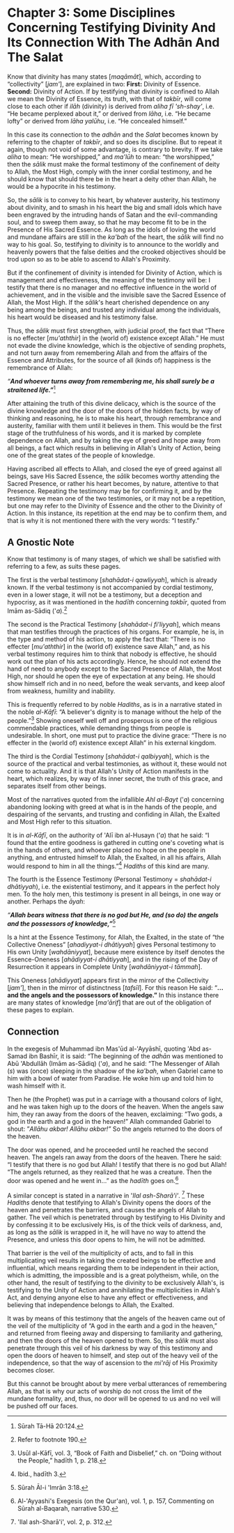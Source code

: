 Chapter 3: Some Disciplines Concerning Testifying Divinity And Its Connection With The Adhān And The Salat
==========================================================================================================

Know that divinity has many states [*maqāmāt*], which, according to
“collectivity” [*jam'*], are explained in two: **First:** Divinity of
Essence. **Second:** Divinity of Action. If by testifying that divinity
is confined to Allah we mean the Divinity of Essence, its truth, with
that of *takbīr*, will come close to each other if *ilāh* (divinity) is
derived from *aliha* *fī 'sh*-*shay'*, i.e. “He became perplexed about
it,” or derived from *lāha*, i.e. “He became lofty” or derived from
*lāha* *yalūhu*, i.e. “He concealed himself.”

In this case its connection to the *adhān* and the *Salat* becomes known
by referring to the chapter of *takbīr*, and so does its discipline. But
to repeat it again, though not void of some advantage, is contrary to
brevity. If we take *aliha* to mean: “He worshipped,” and *ma'lūh* to
mean: “the worshipped,” then the *sālik* must make the formal testimony
of the confinement of deity to Allah, the Most High, comply with the
inner cordial testimony, and he should know that should there be in the
heart a deity other than Allah, he would be a hypocrite in his
testimony.

So, the *sālik* is to convey to his heart, by whatever austerity, his
testimony about divinity, and to smash in his heart the big and small
idols which have been engraved by the intruding hands of Satan and the
evil-commanding soul, and to sweep them away, so that he may become fit
to be in the Presence of His Sacred Essence. As long as the idols of
loving the world and mundane affairs are still in the *ka'bah* of the
heart, the *sālik* will find no way to his goal. So, testifying to
divinity is to announce to the worldly and heavenly powers that the
false deities and the crooked objectives should be trod upon so as to be
able to ascend to Allah's Proximity.

But if the confinement of divinity is intended for Divinity of Action,
which is management and effectiveness, the meaning of the testimony will
be: I testify that there is no manager and no effective influence in the
world of achievement, and in the visible and the invisible save the
Sacred Essence of Allah, the Most High. If the *sālik*'s heart cherished
dependence on any being among the beings, and trusted any individual
among the individuals, his heart would be diseased and his testimony
false.

Thus, the *sālik* must first strengthen, with judicial proof, the fact
that “There is no effecter [*mu'aththir*] in the (world of) existence
except Allah.” He must not evade the divine knowledge, which is the
objective of sending prophets, and not turn away from remembering Allah
and from the affairs of the Essence and Attributes, for the source of
all (kinds of) happiness is the remembrance of Allah:

*“**And whoever turns away from remembering me, his shall surely be a
straitened life.”***[^1]

After attaining the truth of this divine delicacy, which is the source
of the divine knowledge and the door of the doors of the hidden facts,
by way of thinking and reasoning, he is to make his heart, through
remembrance and austerity, familiar with them until it believes in them.
This would be the first stage of the truthfulness of his words, and it
is marked by complete dependence on Allah, and by taking the eye of
greed and hope away from all beings, a fact which results in believing
in Allah's Unity of Action, being one of the great states of the people
of knowledge.

Having ascribed all effects to Allah, and closed the eye of greed
against all beings, save His Sacred Essence, the *sālik* becomes worthy
attending the Sacred Presence, or rather his heart becomes, by nature,
attentive to that Presence. Repeating the testimony may be for
confirming it, and by the testimony we mean one of the two testimonies,
or it may not be a repetition, but one may refer to the Divinity of
Essence and the other to the Divinity of Action. In this instance, its
repetition at the end may be to confirm them, and that is why it is not
mentioned there with the very words: “I testify.”

A Gnostic Note
--------------

Know that testimony is of many stages, of which we shall be satisfied
with referring to a few, as suits these pages.

The first is the verbal testimony [*shahādat-i qawliyyah*], which is
already known. If the verbal testimony is not accompanied by cordial
testimony, even in a lower stage, it will not be a testimony, but a
deception and hypocrisy, as it was mentioned in the *hadīth* concerning
*takbīr*, quoted from Imām as-Sādiq ('*a*).[^2]

The second is the Practical Testimony [*shahādat-i fi'liyyah*], which
means that man testifies through the practices of his organs. For
example, he is, in the type and method of his action, to apply the fact
that: “There is no effecter [*mu'aththir*] in the (world of) existence
save Allah,” and, as his verbal testimony requires him to think that
nobody is effective, he should work out the plan of his acts
accordingly. Hence, he should not extend the hand of need to anybody
except to the Sacred Presence of Allah, the Most High, nor should he
open the eye of expectation at any being. He should show himself rich
and in no need, before the weak servants, and keep aloof from weakness,
humility and inability.

This is frequently referred to by noble *Hadiths*, as is in a narrative
stated in the noble *al*-*Kāfī*: “A believer's dignity is to manage
without the help of the people.”[^3] Showing oneself well off and
prosperous is one of the religious commendable practices, while
demanding things from people is undesirable. In short, one must put to
practice the divine grace: “There is no effecter in the (world of)
existence except Allah” in his external kingdom.

The third is the Cordial Testimony [*shahādat-i qalbiyyah*], which is
the source of the practical and verbal testimonies, as without it, these
would not come to actuality. And it is that Allah's Unity of Action
manifests in the heart, which realizes, by way of its inner secret, the
truth of this grace, and separates itself from other beings.

Most of the narratives quoted from the infallible *Ahl al-Bayt* ('*a*)
concerning abandoning looking with greed at what is in the hands of the
people, and despairing of the servants, and trusting and confiding in
Allah, the Exalted and Most High refer to this situation.

It is in *al*-*Kāfī*, on the authority of 'Alī ibn al-Husayn ('*a*) that
he said: “I found that the entire goodness is gathered in cutting one's
coveting what is in the hands of others, and whoever placed no hope on
the people in anything, and entrusted himself to Allah, the Exalted, in
all his affairs, Allah would respond to him in all the things.”[^4]
*Hadiths* of this kind are many.

The fourth is the Essence Testimony (Personal Testimony = *shahādat-i
dhātiyyah*), i.e. the existential testimony, and it appears in the
perfect holy men. To the holy men, this testimony is present in all
beings, in one way or another. Perhaps the *āyah*:

*“**Allah bears witness that there is no god but He, and (so do) the
angels and the possessors of knowledge,”***[^5]

Is a hint at the Essence Testimony, for Allah, the Exalted, in the state
of “the Collective Oneness” [*ahadiyyat-i dhātiyyah*] gives Personal
testimony to His own Unity [*wahdāniyyat*], because mere existence by
itself denotes the Essence-Oneness [*ahādiyyat-i dhātiyyah*], and in the
rising of the Day of Resurrection it appears in Complete Unity
[*wahdāniyyat*-*i tāmmah*].

This Oneness [*ahādiyyat*] appears first in the mirror of the
Collectivity [*jam'*], then in the mirror of distinctness [*tafsīl*].
For this reason He said: “**…and the angels and the possessors of
knowledge.”** In this instance there are many states of knowledge
[*ma'ārif*] that are out of the obligation of these pages to explain.

Connection
----------

In the exegesis of Muhammad ibn Mas'ūd al-'Ayyāshī, quoting 'Abd
as-Samad ibn Bashīr, it is said: “The beginning of the *adhān* was
mentioned to Abū 'Abdullāh (Imām as-Sādiq) ('*a*), and he said: “The
Messenger of Allah (*s*) was (once) sleeping in the shadow of the
*ka'bah*, when Gabriel came to him with a bowl of water from Paradise.
He woke him up and told him to wash himself with it.

Then he (the Prophet) was put in a carriage with a thousand colors of
light, and he was taken high up to the doors of the heaven. When the
angels saw him, they ran away from the doors of the heaven, exclaiming:
“Two gods, a god in the earth and a god in the heaven!” Allah commanded
Gabriel to shout: ”*Allāhu* *akbar!* *Allāhu* *akbar!”* So the angels
returned to the doors of the heaven.

The door was opened, and he proceeded until he reached the second
heaven. The angels ran away from the doors of the heaven. There he said:
“I testify that there is no god but Allah! I testify that there is no
god but Allah! “The angels returned, as they realized that he was a
creature. Then the door was opened and he went in…” as the *hadīth* goes
on.[^6]

A similar concept is stated in a narrative in '*Ilal ash*-*Sharā'i'*.
[^7] These *Hadiths* denote that testifying to Allah's Divinity opens
the doors of the heaven and penetrates the barriers, and causes the
angels of Allah to gather. The veil which is penetrated through by
testifying to His Divinity and by confessing it to be exclusively His,
is of the thick veils of darkness, and, as long as the *sālik* is
wrapped in it, he will have no way to attend the Presence, and unless
this door opens to him, he will not be admitted.

That barrier is the veil of the multiplicity of acts, and to fall in
this multiplicating veil results in taking the created beings to be
effective and influential, which means regarding them to be independent
in their action, which is admitting, the impossible and is a great
polytheism, while, on the other hand, the result of testifying to the
divinity to be exclusively Allah's, is testifying to the Unity of Action
and annihilating the multiplicities in Allah's Act, and denying anyone
else to have any effect or effectiveness, and believing that
independence belongs to Allah, the Exalted.

It was by means of this testimony that the angels of the heaven came out
of the veil of the multiplicity of “A god in the earth and a god in the
heaven,” and returned from fleeing away and dispersing to familiarity
and gathering, and then the doors of the heaven opened to them. So, the
*sālik* must also penetrate through this veil of his darkness by way of
this testimony and open the doors of heaven to himself, and step out of
the heavy veil of the independence, so that the way of ascension to the
*mi'rāj* of His Proximity becomes closer.

But this cannot be brought about by mere verbal utterances of
remembering Allah, as that is why our acts of worship do not cross the
limit of the mundane formality, and, thus, no door will be opened to us
and no veil will be pushed off our faces.

[^1]: Sūrah Tā-Hā 20:124.

[^2]: Refer to footnote 190.

[^3]: Usūl al-Kāfī, vol. 3, “Book of Faith and Disbelief,” ch. on “Doing
without the People,” hadīth 1, p. 218.

[^4]: Ibid., hadīth 3.

[^5]: Sūrah Āl-i 'Imrān 3:18.

[^6]: Al-'Ayyashi's Exegesis (on the Qur'an), vol. 1, p. 157, Commenting
on Sūrah al-Baqarah, narrative 530.

[^7]: 'Ilal ash-Sharā'i', vol. 2, p. 312.


